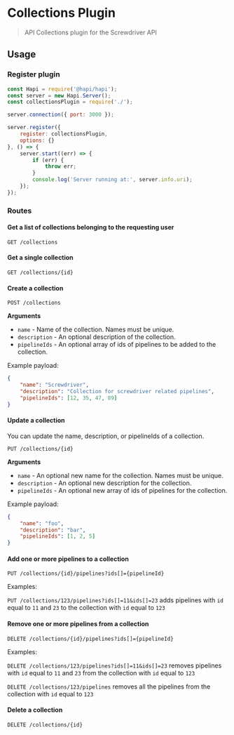 # Collections Plugin
> API Collections plugin for the Screwdriver API

## Usage

### Register plugin

```js
const Hapi = require('@hapi/hapi');
const server = new Hapi.Server();
const collectionsPlugin = require('./');

server.connection({ port: 3000 });

server.register({
    register: collectionsPlugin,
    options: {}
}, () => {
    server.start((err) => {
        if (err) {
            throw err;
        }
        console.log('Server running at:', server.info.uri);
    });
});
```

### Routes

#### Get a list of collections belonging to the requesting user

`GET /collections`

#### Get a single collection

`GET /collections/{id}`

#### Create a collection

`POST /collections`

**Arguments**

* `name` - Name of the collection. Names must be unique.
* `description` - An optional description of the collection.
* `pipelineIds` - An optional array of ids of pipelines to be added to the collection.

Example payload:
```json
{
    "name": "Screwdriver",
    "description": "Collection for screwdriver related pipelines",
    "pipelineIds": [12, 35, 47, 89]
}
```

#### Update a collection
You can update the name, description, or pipelineIds of a collection.

`PUT /collections/{id}`

**Arguments**

* `name` - An optional new name for the collection. Names must be unique.
* `description` - An optional new description for the collection.
* `pipelineIds` - An optional new array of ids of pipelines for the collection.

Example payload:
```json
{
    "name": "foo",
    "description": "bar",
    "pipelineIds": [1, 2, 5]
}
```

#### Add one or more pipelines to a collection

`PUT /collections/{id}/pipelines?ids[]={pipelineId}`

Examples:

`PUT /collections/123/pipelines?ids[]=11&ids[]=23` adds pipelines with `id` equal to `11` and `23` to the collection with `id` equal to `123`


#### Remove one or more pipelines from a collection

`DELETE /collections/{id}/pipelines?ids[]={pipelineId}`

Examples:

`DELETE /collections/123/pipelines?ids[]=11&ids[]=23` removes pipelines with `id` equal to `11` and `23` from the collection with `id` equal to `123`

`DELETE /collections/123/pipelines` removes all the pipelines from the collection with `id` equal to `123`

#### Delete a collection

`DELETE /collections/{id}`
